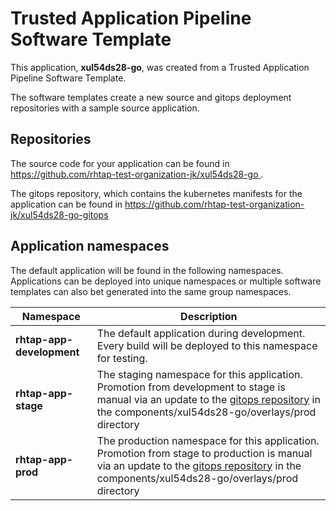 # Trusted Application Pipeline Software Template

This application, **xul54ds28-go**, was created from a Trusted Application Pipeline Software Template.

The software templates create a new source and gitops deployment repositories with a sample source application. 

## Repositories

The source code for your application can be found in [https://github.com/rhtap-test-organization-jk/xul54ds28-go ](https://github.com/rhtap-test-organization-jk/xul54ds28-go ).
 
The gitops repository, which contains the kubernetes manifests for the application can be found in 
[https://github.com/rhtap-test-organization-jk/xul54ds28-go-gitops ](https://github.com/rhtap-test-organization-jk/xul54ds28-go-gitops ) 

## Application namespaces 

The default application will be found in the following namespaces. Applications can be deployed into unique namespaces or multiple software templates can also bet generated into the same group namespaces.  

|  Namespace   |  Description   |  
| -------- | -------- |   
| **rhtap-app-development** | The default application during development. Every build will be deployed to this namespace for testing. | 
| **rhtap-app-stage** | The staging namespace for this application. Promotion from development to stage is manual via an update to the [gitops repository](https://github.com/rhtap-test-organization-jk/xul54ds28-go-gitops ) in the components/xul54ds28-go/overlays/prod directory |  
| **rhtap-app-prod** | The production namespace for this application. Promotion from stage to production is manual via an update to the [gitops repository](https://github.com/rhtap-test-organization-jk/xul54ds28-go-gitops ) in the components/xul54ds28-go/overlays/prod directory | 